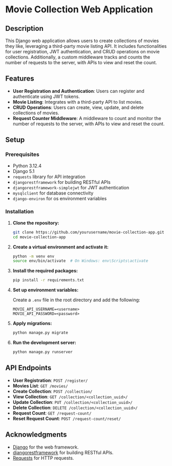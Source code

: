 # Movie Collection Web Application

## Description

This Django web application allows users to create collections of movies they like, leveraging a third-party movie listing API. It includes functionalities for user registration, JWT authentication, and CRUD operations on movie collections. Additionally, a custom middleware tracks and counts the number of requests to the server, with APIs to view and reset the count.

## Features

- **User Registration and Authentication**: Users can register and authenticate using JWT tokens.
- **Movie Listing**: Integrates with a third-party API to list movies.
- **CRUD Operations**: Users can create, view, update, and delete collections of movies.
- **Request Counter Middleware**: A middleware to count and monitor the number of requests to the server, with APIs to view and reset the count.

## Setup

### Prerequisites

- Python 3.12.4
- Django 5.1
- `requests` library for API integration
- `djangorestframework` for building RESTful APIs
- `djangorestframework-simplejwt` for JWT authentication
- `mysqlclient` for database connectivity
- `django-environ` for os environment variables

### Installation

1. **Clone the repository:**

    ```bash
    git clone https://github.com/yourusername/movie-collection-app.git
    cd movie-collection-app
    ```

2. **Create a virtual environment and activate it:**

    ```bash
    python -m venv env
    source env/bin/activate  # On Windows: env\Scripts\activate
    ```

3. **Install the required packages:**

    ```bash
    pip install -r requirements.txt
    ```

4. **Set up environment variables:**

    Create a `.env` file in the root directory and add the following:

    ```env
    MOVIE_API_USERNAME=<username>
    MOVIE_API_PASSWORD=<password>
    ```

5. **Apply migrations:**

    ```bash
    python manage.py migrate
    ```

6. **Run the development server:**

    ```bash
    python manage.py runserver
    ```

## API Endpoints

- **User Registration**: `POST /register/`
- **Movies List**: `GET /movies/`
- **Create Collection**: `POST /collection/`
- **View Collection**: `GET /collection/<collection_uuid>/`
- **Update Collection**: `PUT /collection/<collection_uuid>/`
- **Delete Collection**: `DELETE /collection/<collection_uuid>/`
- **Request Count**: `GET /request-count/`
- **Reset Request Count**: `POST /request-count/reset/`


## Acknowledgments

- [Django](https://www.djangoproject.com/) for the web framework.
- [djangorestframework](https://www.django-rest-framework.org/) for building RESTful APIs.
- [Requests](https://requests.readthedocs.io/en/latest/) for HTTP requests.
